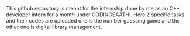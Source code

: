 This github repository is meant for the internship done by me as an C++ developer intern for a month under CODINGSAATHI.
Here 2 specific tasks and their codes are uploaded one is the number guessing game and the other one is digital library management.
